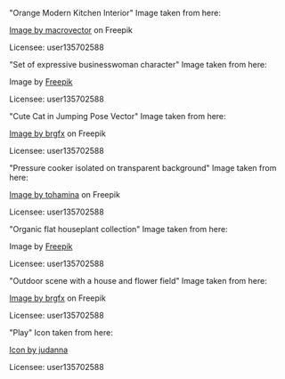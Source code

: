"Orange Modern Kitchen Interior" Image taken from here:

<a href="https://www.freepik.com/free-vector/orange-modern-kitchen-interior_4017162.htm#query=kitchen%202d&position=25&from_view=search&track=ais&uuid=3488b316-9095-4795-ab3f-ca8faed8e552">Image by macrovector</a> on Freepik

Licensee: user135702588

"Set of expressive businesswoman character" Image taken from here:

Image by <a href="https://www.freepik.com/free-vector/set-expressive-businesswoman-character_1108754.htm#query=A%20cartoon%20woman%20with%20a%20work%20suit&position=6&from_view=search&track=ais&uuid=28c8239e-3ece-4ac3-8e0c-bf98b2018c3d">Freepik</a>

Licensee: user135702588

"Cute Cat in Jumping Pose Vector" Image taken from here:

<a href="https://www.freepik.com/free-vector/cute-cat-jumping-pose-vector_51241963.htm#page=2&query=A%20cartoon%20cat&position=2&from_view=search&track=ais&uuid=2a4424a1-7055-4b4c-8f2c-ad4022cd4372">Image by brgfx</a> on Freepik

Licensee: user135702588

"Pressure cooker isolated on transparent background" Image taken from here:

<a href="https://www.freepik.com/free-psd/pressure-cooker-isolated-transparent-background_134479681.htm#query=Stainless%20steel%20pot&position=23&from_view=search&track=ais&uuid=9895ea13-d44f-4156-adf7-449391d322dc">Image by tohamina</a> on Freepik

Licensee: user135702588

"Organic flat houseplant collection" Image taken from here:

Image by <a href="https://www.freepik.com/free-vector/organic-flat-houseplant-collection_13183936.htm#query=flowerpot&position=13&from_view=search&track=sph&uuid=948f881d-a51d-4959-8505-cc9eaaf3b2ac">Freepik</a>

Licensee: user135702588

"Outdoor scene with a house and flower field" Image taken from here:

<a href="https://www.freepik.com/free-vector/outdoor-scene-with-house-flower-field_16267851.htm#query=home%20outside&position=42&from_view=search&track=ais&uuid=816f3d8b-a72a-4ab2-befd-c3b44dee3f27">Image by brgfx</a> on Freepik

Licensee: user135702588

"Play" Icon taken from here:

<a href="https://www.freepik.com/icon/play_10347207#fromView=search&term=play+icon&track=ais&page=1&position=70&uuid=aef0eb46-cf74-4913-a577-b87b9d440bd8">Icon by judanna</a>

Licensee: user135702588
